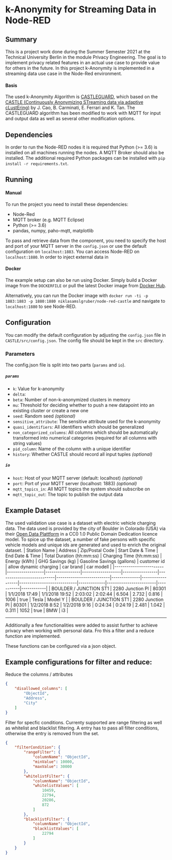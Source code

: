 # k-Anonymity for Streaming Data in Node-RED

## Summary
This is a project work done during the Summer Semester 2021 at the Technical University Berlin in the module Privacy Engineering. The goal is to implement privacy related features in an actual use case to provide value for others in the future. In this project k-Anonymity is implemented in a streaming data use case in the Node-Red environment. 

#### Basis
The used k-Anonymity Algorithm is [CASTLEGUARD](https://github.com/hallnath1/CASTLEGUARD), which based on the [CASTLE (Continuously Anonymizing STreaming data via adaptive cLustEring)](https://ieeexplore.ieee.org/abstract/document/5374415) by J. Cao, B. Carminati, E. Ferrari and K. Tan. 
The CASTLEGUARD algorithm has been modified to work with MQTT for input and output data as well as several other modification options.

Dependencies
-------
In order to run the Node-RED nodes it is required that Python (>= 3.6) is installed on all machines running the nodes. A MQTT Broker should also be installed.
The additional required Python packages can be installed with `pip install -r requirements.txt`.

Running
-------
#### Manual
To run the project you need to install these dependencies:
* Node-Red
* MQTT broker (e.g. MQTT Eclipse)
* Python (>= 3.6)
* pandas, numpy, paho-mqtt, matplotlib

To pass and retrieve data from the component, you need to specify the host and port of your MQTT server in the `config.json` or use the default configuration on `localhost:1883`.
You can access Node-RED on `localhost:1880`.
In order to inject external data in 

#### Docker
The example setup can also be run using Docker. Simply build a Docker image from the `DOCKERFILE` or pull the latest Docker image from [Docker Hub](https://hub.docker.com/r/niklasamslgruber/node-red-castle).

Alternatively, you can run the Docker image with `docker run -ti -p 1883:1883 -p 1880:1880 niklasamslgruber/node-red-castle` and navigate to `localhost:1880` to see Node-RED.

Configuration
--------
You can modify the default configuration by adjusting the `config.json` file in `CASTLE/src/config.json`. The config file should be kept in the `src` directory.

### Parameters
The config.json file is split into two parts (`params` and `io`). 

##### `params`
* `k`: Value for k-anonymity
* `delta`: 
* `beta`: Number of non-k-anonymized clusters in memory
* `mu`: Threshold for deciding whether to push a new datapoint into an existing cluster or create a new one
* `seed`: Random seed *(optional)*
* `sensitive_attribute`: The sensitive attribute used for the k-anonymity
* `quasi_identifiers`: All identifiers which should be generalized
* `non_categorized_columns`: All columns which should be automatically transformed into numerical categories (required for all columns with string values)
* `pid_column`: Name of the column with a unique identifier
* `history`: Whether CASTLE should record all input tuples *(optional)*

##### `io`
* `host`: Host of your MQTT server (default: localhost) *(optional)*
* `port`: Port of your MQTT server (localhost: 1883) *(optional)*
* `mqtt_topics_in`: All MQTT topics the system should subscribe on 
* `mqtt_topic_out`: The topic to publish the output data

Example Dataset
--------
The used validation use case is a dataset with electric vehicle charging data. The data used is provided by the city of Boulder in Colorado (USA) via their [Open Data Plattform](https://open-data.bouldercolorado.gov/datasets/4368ba17948c459c813734bd78b3a355_0) in a CC0 1.0 Public Domain Dedication licence model. To spice up the dataset, a number of fake persons with specific vehicle models and unique ids are generated and used to enrich the original dataset.
| Station Name           | Address          | Zip/Postal Code | Start Date & Time | End Date & Time | Total Duration (hh:mm:ss) | Charging Time (hh:mm:ss) | Energy (kWh) | GHG Savings (kg) | Gasoline Savings (gallons) | customer id | allow dynamic charging | car brand | car modell |
|------------------------|------------------|-----------------|-------------------|-----------------|---------------------------|--------------------------|--------------|------------------|----------------------------|-------------|------------------------|-----------|------------|
| BOULDER / JUNCTION ST1 | 2280 Junction Pl | 80301           | 1/1/2018 17:49    | 1/1/2018 19:52  | 2:03:02                   | 2:02:44                  | 6.504        | 2.732            | 0.816                      | 1006        | true                   | Tesla     | Model Y    |
| BOULDER / JUNCTION ST1 | 2280 Junction Pl | 80301           | 1/2/2018 8:52     | 1/2/2018 9:16   | 0:24:34                   | 0:24:19                  | 2.481        | 1.042            | 0.311                      | 1052        | true                   | BMW       | i3         |

--------

Additionally a few functionalities were added to assist further to achieve privacy when working with personal data. Fro this a filter and a reduce function are implemented.

These functions can be configured via a json object.

Example configurations for filter and reduce:
--------
Reduce the columns / attributes
```json
{
    "disallowed_columns": [
        "ObjectId",
        "Address",
        "City"
    ]
}
```
Filter for specfic conditions. Currenty supported are range filtering as well as whitelist and blacklist filtering. A entry has to pass all filter conditions, otherwise the entry is removed from the set. 
```json
{
    "filterCondition": {
        "rangeFilter": {
            "columnName": "ObjectId",
            "minValue": 10000,
            "maxValue": 30000
        },
        "whitelistFilter": {
            "columnName": "ObjectId",
            "whitelistValues": [
                10459,
                22794,
                20286,
                872
            ]
        },
        "blacklistFilter": {
            "columnName": "ObjectId",
            "blacklistValues": [
                22794
            ]
        }
    }
}
```

